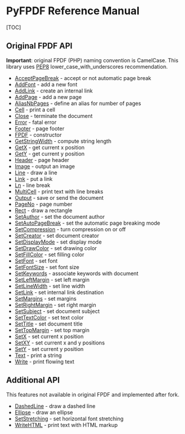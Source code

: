 # PyFPDF Reference Manual #

[TOC]

## Original FPDF API ##

**Important**: original FPDF (PHP) naming convention is CamelCase. This library uses [PEP8](http://www.python.org/dev/peps/pep-0008/) lower\_case\_with\_underscores recommendation.

  * [AcceptPageBreak](reference/AcceptPageBreak.md) - accept or not automatic page break
  * [AddFont](reference/AddFont.md) - add a new font
  * [AddLink](reference/AddLink.md) - create an internal link
  * [AddPage](reference/AddPage.md) - add a new page
  * [AliasNbPages](reference/AliasNbPages.md) - define an alias for number of pages
  * [Cell](reference/Cell.md) - print a cell
  * [Close](reference/Close.md) - terminate the document
  * [Error](reference/Error.md) - fatal error
  * [Footer](reference/Footer.md) - page footer
  * [FPDF](reference/FPDF.md) - constructor
  * [GetStringWidth](reference/GetStringWidth.md) - compute string length
  * [GetX](reference/GetX.md) - get current x position
  * [GetY](reference/GetY.md) - get current y position
  * [Header](reference/Header.md) - page header
  * [Image](reference/Image.md) - output an image
  * [Line](reference/Line.md) - draw a line
  * [Link](reference/Link.md) - put a link
  * [Ln](reference/Ln.md) - line break
  * [MultiCell](reference/MultiCell.md) - print text with line breaks
  * [Output](reference/Output.md) - save or send the document
  * [PageNo](reference/PageNo.md) - page number
  * [Rect](reference/Rect.md) - draw a rectangle
  * [SetAuthor](reference/SetAuthor.md) - set the document author
  * [SetAutoPageBreak](reference/SetAutoPageBreak.md) - set the automatic page breaking mode
  * [SetCompression](reference/SetCompression.md) - turn compression on or off
  * [SetCreator](reference/SetCreator.md) - set document creator
  * [SetDisplayMode](reference/SetDisplayMode.md) - set display mode
  * [SetDrawColor](reference/SetDrawColor.md) - set drawing color
  * [SetFillColor](reference/SetFillColor.md) - set filling color
  * [SetFont](reference/SetFont.md) - set font
  * [SetFontSize](reference/SetFontSize.md) - set font size
  * [SetKeywords](reference/SetKeywords.md) - associate keywords with document
  * [SetLeftMargin](reference/SetLeftMargin.md) - set left margin
  * [SetLineWidth](reference/SetLineWidth.md) - set line width
  * [SetLink](reference/SetLink.md) - set internal link destination
  * [SetMargins](reference/SetMargins.md) - set margins
  * [SetRightMargin](reference/SetRightMargin.md) - set right margin
  * [SetSubject](reference/SetSubject.md) - set document subject
  * [SetTextColor](reference/SetTextColor.md) - set text color
  * [SetTitle](reference/SetTitle.md) - set document title
  * [SetTopMargin](reference/SetTopMargin.md) - set top margin
  * [SetX](reference/SetX.md) - set current x position
  * [SetXY](reference/SetXY.md) - set current x and y positions
  * [SetY](reference/SetY.md) - set current y position
  * [Text](reference/Text.md) - print a string
  * [Write](reference/Write.md) - print flowing text

## Additional API ##
  
This features not available in original FPDF and implemented after fork.

  * [DashedLine](reference/DashedLine.md) - draw a dashed line
  * [Ellipse](reference/Ellipse.md) - draw an ellipse
  * [SetStretching](reference/SetStretching.md) - set horizontal font stretching
  * [WriteHTML](reference/WriteHTML.md) - print text with HTML markup

